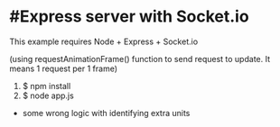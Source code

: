 #Express server with Socket.io
========================================
This example requires Node + Express + Socket.io

(using requestAnimationFrame() function to send request to update. It means 1 request per 1 frame)

1. $ npm install
2. $ node app.js

* some wrong logic with identifying extra units
